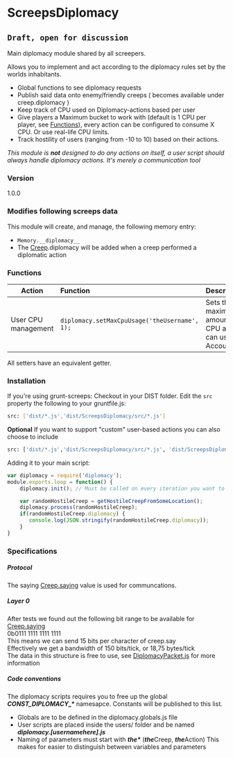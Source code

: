 # ScreepsDiplomacy

## `Draft, open for discussion`


Main diplomacy module shared by all screepers.

Allows you to implement and act according to the diplomacy rules set by the worlds inhabitants.
 - Global functions to see diplomacy requests
 - Publish said data onto enemy/friendly creeps ( becomes available under creep.diplomacy )
 - Keep track of CPU used on Diplomacy-actions based per user
 - Give players a Maximum bucket to work with (default is 1 CPU per player, see [Functions](#Functions)), every action can be configured to consume X CPU. Or use real-life CPU limits.
 - Track hostility of users (ranging from -10 to 10) based on their actions.


_This module is **not** designed to do any actions on itself, a user script should always handle diplomacy actions. It's merely a communication tool_


### Version
1.0.0


### Modifies following screeps data

This module will create, and manage, the following memory entry:
 - `Memory.__diplomacy__`  
 - The [Creep](http://support.screeps.com/hc/en-us/articles/203013212-Creep).diplomacy will be added when a creep performed a diplomatic action


### Functions


| Action | Function | Description|
|---------------------|:----------------------------------------------|:---------------------------------------------------------------|
| User CPU management | `diplomacy.setMaxCpuUsage('theUsername', 1);` | Sets the maximum amount of CPU a user can useMy Account| Change diplomacy state | `diplomacy.setDiplomacyScore('theUsername', CONST_DIPLOMACY_USER_RATING_*);` | Sets the diplomacy score of a player to friendly, based on one of the CONST_DIPLOMACY_USER_RATING_* constants |

All setters have an equivalent getter.


### Installation
If you're using grunt-screeps:
Checkout in your DIST folder. 
Edit the `src` property the following to your gruntfile.js:
```sh
src: ['dist/*.js','dist/ScreepsDiplomacy/src/*.js']
``` 
**Optional** If you want to support "custom" user-based actions you can also choose to include
```sh
src: ['dist/*.js','dist/ScreepsDiplomacy/src/*.js', 'dist/ScreepsDiplomacy/src/users/diplomacy_*.js']
```

Adding it to your main script:
```javascript
var diplomacy = require('diplomacy');
module.exports.loop = function() {
    diplomacy.init(); // Must be called on every iteration you want to use the diplomacy module

    var randomHostileCreep = getHostileCreepFromSomeLocation();
    diplomacy.process(randomHostileCreep);
    if(randomHostileCreep.diplomacy) {
       console.log(JSON.stringify(randomHostileCreep.diplomacy));
    }
}

```

### Specifications

##### Protocol

The saying [Creep.saying](http://support.screeps.com/hc/en-us/articles/203013212-Creep#saying) value is used for communcations.  

##### Layer 0
After tests we found out the following bit range to be available for [Creep.saying](http://support.screeps.com/hc/en-us/articles/203013212-Creep#saying)  
0b0111 1111 1111 1111  
This means we can send 15 bits per character of creep.say  
Effectively we get a bandwidth of 150 bits/tick, or 18,75 bytes/tick  
The data in this structure is free to use, see [DiplomacyPacket.js](src/DiplomacyPacket.js) for more information


##### Code conventions

The diplomacy scripts requires you to free up the global ***CONST_DIPLOMACY_\**** namesapce. Constants will be published to this list.  
 - Globals are to be defined in the diplomacy.globals.js file
 - User scripts are placed inside the users/ folder and be named ***diplomacy.[usernamehere].js***
 - Naming of parameters must start with ***the\**** (***the***Creep, ***the***Action) This makes for easier to distinguish between variables and parameters
